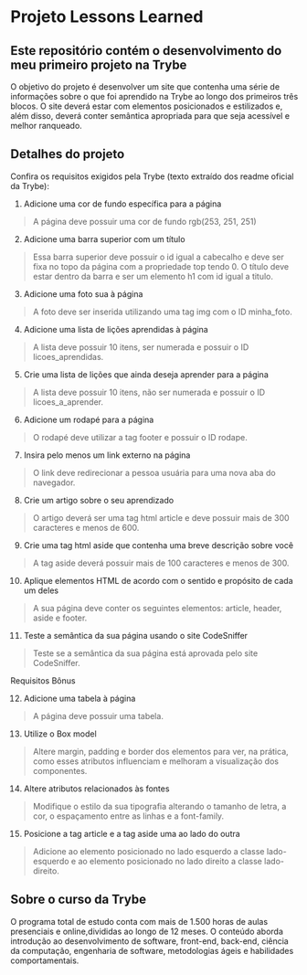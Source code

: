 # Projeto Lessons Learned
## Este repositório contém o desenvolvimento do meu primeiro projeto na Trybe

O objetivo do projeto é desenvolver um site que contenha uma série de informações sobre o que foi aprendido na Trybe ao longo dos primeiros três blocos. O  site deverá estar com elementos posicionados e estilizados e, além disso, deverá conter semântica apropriada para que seja acessível e melhor ranqueado.

## Detalhes do projeto

Confira os requisitos exigidos pela Trybe (texto extraído dos readme oficial da Trybe):

1. Adicione uma cor de fundo específica para a página

> A página deve possuir uma cor de fundo rgb(253, 251, 251)

2. Adicione uma barra superior com um título

> Essa barra superior deve possuir o id igual a cabecalho e deve ser fixa no topo da página com a propriedade top tendo 0. O título deve estar dentro da barra e ser um elemento h1 com id igual a titulo.

3. Adicione uma foto sua à página

> A foto deve ser inserida utilizando uma tag img com o ID minha_foto.

4. Adicione uma lista de lições aprendidas à página

> A lista deve possuir 10 itens, ser numerada e possuir o ID licoes_aprendidas.

5. Crie uma lista de lições que ainda deseja aprender para a página

> A lista deve possuir 10 itens, não ser numerada e possuir o ID licoes_a_aprender.

6. Adicione um rodapé para a página

> O rodapé deve utilizar a tag footer e possuir o ID rodape.

7. Insira pelo menos um link externo na página

> O link deve redirecionar a pessoa usuária para uma nova aba do navegador.

8. Crie um artigo sobre o seu aprendizado

> O artigo deverá ser uma tag html article e deve possuir mais de 300 caracteres e menos de 600.

9. Crie uma tag html aside que contenha uma breve descrição sobre você

> A tag aside deverá possuir mais de 100 caracteres e menos de 300.

10. Aplique elementos HTML de acordo com o sentido e propósito de cada um deles

> A sua página deve conter os seguintes elementos: article, header, aside e footer.

11. Teste a semântica da sua página usando o site CodeSniffer

> Teste se a semântica da sua página está aprovada pelo site CodeSniffer.

Requisitos Bônus

12. Adicione uma tabela à página

> A página deve possuir uma tabela.

13. Utilize o Box model

> Altere margin, padding e border dos elementos para ver, na prática, como esses atributos influenciam e melhoram a visualização dos componentes.

14. Altere atributos relacionados às fontes

> Modifique o estilo da sua tipografia alterando o tamanho de letra, a cor, o espaçamento entre as linhas e a font-family.

15. Posicione a tag article e a tag aside uma ao lado do outra

> Adicione ao elemento posicionado no lado esquerdo a classe lado-esquerdo e ao elemento posicionado no lado direito a classe lado-direito.


## Sobre o curso da Trybe
O programa total de estudo conta com mais de 1.500 horas de aulas presenciais e online,divididas ao longo de 12 meses. O conteúdo aborda introdução ao desenvolvimento de software, front-end, back-end, ciência da computação, engenharia de software, metodologias ágeis e habilidades comportamentais.
